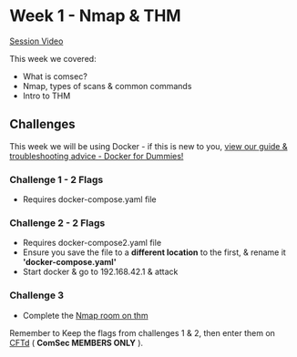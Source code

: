 # Week 1 - Nmap & THM
[Session Video](https://www.twitch.tv/videos/772154140)

This week we covered:
- What is comsec?
- Nmap, types of scans & common commands
- Intro to THM

## Challenges
This week we will be using Docker - if this is new to you, [view our guide & troubleshooting advice - Docker for Dummies!](../DockerforDummies.pdf)
### Challenge 1 - 2 Flags
- Requires docker-compose.yaml file
### Challenge 2 - 2 Flags
- Requires docker-compose2.yaml file
- Ensure you save the file to a **different location** to the first, & rename it **'docker-compose.yaml'**
- Start docker & go to 192.168.42.1 & attack
### Challenge 3
- Complete the [Nmap room on thm](https://tryhackme.com/room/rpnmap)

Remember to Keep the flags from challenges 1 & 2, then enter them on [CFTd](https://cueh-comsec.ctfd.io/) ( **ComSec MEMBERS ONLY** ). 
